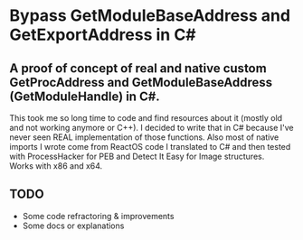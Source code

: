 # Bypass GetModuleBaseAddress and GetExportAddress in C#
## A proof of concept of real and native custom GetProcAddress and GetModuleBaseAddress (GetModuleHandle) in C#.

This took me so long time to code and find resources about it (mostly old and not working anymore or C++). I decided to write that in C# because I've never seen REAL implementation of those functions. Also most of native imports I wrote come from ReactOS code I translated to C# and then tested with ProcessHacker for PEB and Detect It Easy for Image structures.
<br>
Works with x86 and x64.
<br>
## TODO 
* Some code refractoring & improvements
* Some docs or explanations
